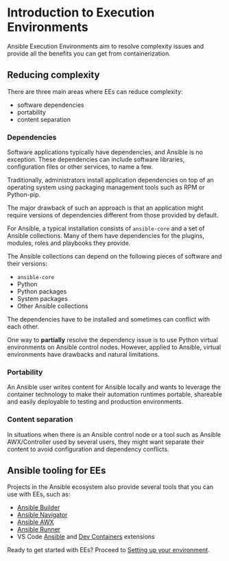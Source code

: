 # Introduction to Execution Environments

Ansible Execution Environments aim to resolve complexity issues and provide all the benefits you can get from containerization.

## Reducing complexity

There are three main areas where EEs can reduce complexity:

- software dependencies
- portability
- content separation

### Dependencies

Software applications typically have dependencies, and Ansible is no exception.
These dependencies can include software libraries, configuration files or other services, to name a few.

Traditionally, administrators install application dependencies on top of an operating system using packaging management tools such as RPM or Python-pip.

The major drawback of such an approach is that an application might require versions of dependencies different from those provided by default.

For Ansible, a typical installation consists of `ansible-core` and a set of Ansible collections.
Many of them have dependencies for the plugins, modules, roles and playbooks they provide.

The Ansible collections can depend on the following pieces of software and their versions:

-   `ansible-core`
-   Python
-   Python packages
-   System packages
-   Other Ansible collections

The dependencies have to be installed and sometimes can conflict with each other.

One way to **partially** resolve the dependency issue is to use Python virtual environments on Ansible control nodes.
However, applied to Ansible, virtual environments have drawbacks and natural limitations.

### Portability

An Ansible user writes content for Ansible locally and wants to leverage the container technology to make their automation runtimes portable, shareable and easily deployable to testing and production environments.

### Content separation

In situations when there is an Ansible control node or a tool such as Ansible AWX/Controller used by several users, they might want separate
their content to avoid configuration and dependency conflicts.

## Ansible tooling for EEs

Projects in the Ansible ecosystem also provide several tools that you can use with EEs, such as:

-   [Ansible Builder](https://ansible-builder.readthedocs.io/en/stable/)
-   [Ansible Navigator](https://ansible-navigator.readthedocs.io/)
-   [Ansible
    AWX](https://ansible.readthedocs.io/projects/awx/en/latest/userguide/execution_environments.html#use-an-execution-environment-in-jobs)
-   [Ansible Runner](https://ansible-runner.readthedocs.io/en/stable/)
-   VS Code
    [Ansible](https://marketplace.visualstudio.com/items?itemName=redhat.ansible)
    and [Dev
    Containers](https://code.visualstudio.com/docs/devcontainers/containers)
    extensions

Ready to get started with EEs? Proceed to [Setting up your environment](setup_environment.md).
